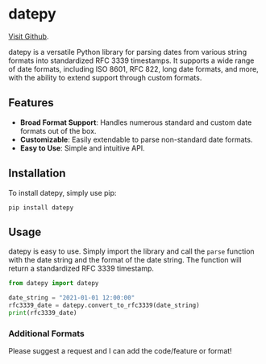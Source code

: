 # datepy

[Visit Github](https://github.com/msj121/datepy).

datepy is a versatile Python library for parsing dates from various string formats into standardized RFC 3339 timestamps. It supports a wide range of date formats, including ISO 8601, RFC 822, long date formats, and more, with the ability to extend support through custom formats.

## Features

- **Broad Format Support**: Handles numerous standard and custom date formats out of the box.
- **Customizable**: Easily extendable to parse non-standard date formats.
- **Easy to Use**: Simple and intuitive API.

## Installation

To install datepy, simply use pip:

```
pip install datepy
```

## Usage

datepy is easy to use. Simply import the library and call the `parse` function with the date string and the format of the date string. The function will return a standardized RFC 3339 timestamp.

```python
from datepy import datepy

date_string = "2021-01-01 12:00:00"
rfc3339_date = datepy.convert_to_rfc3339(date_string)
print(rfc3339_date)
```

### Additional Formats

Please suggest a request and I can add the code/feature or format!


